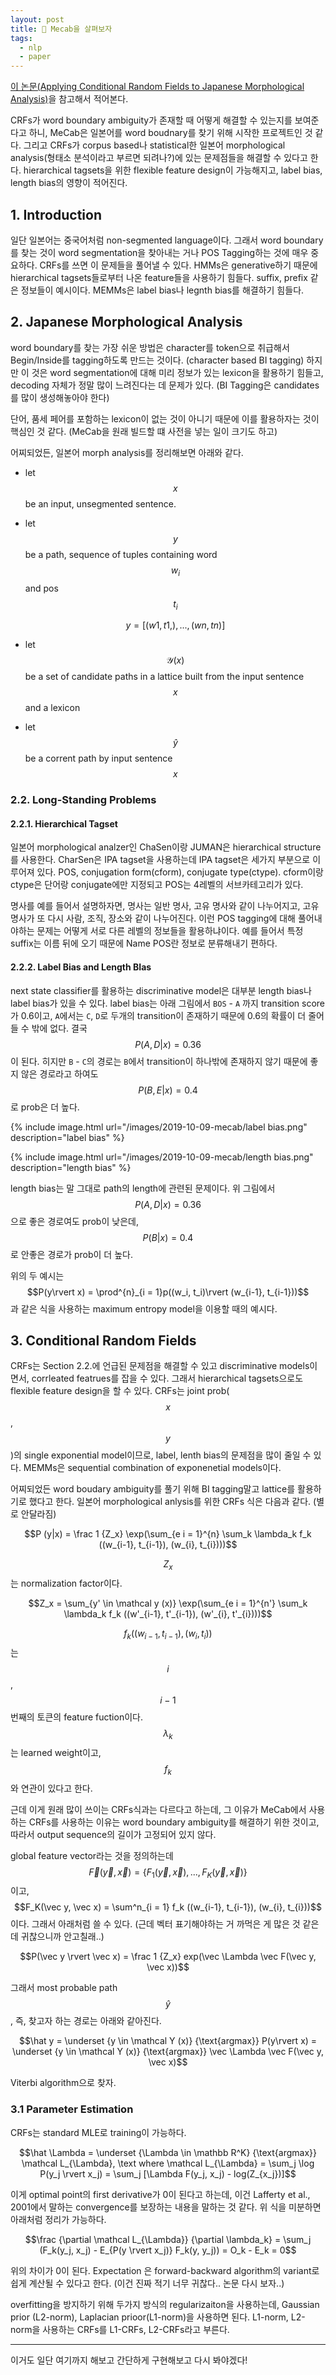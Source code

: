```yaml
---
layout: post
title: 🔪 Mecab을 살펴보자
tags:
  - nlp
  - paper
---
```


[이 논문(Applying Conditional Random Fields to Japanese Morphological Analysis)](https://www.aclweb.org/anthology/W04-3230.pdf)을 참고해서 적어본다.

CRFs가 word boundary ambiguity가 존재할 때 어떻게 해결할 수 있는지를 보여준다고 하니, MeCab은 일본어를 word boudnary를 찾기 위해 시작한 프로젝트인 것 같다. 그리고 CRFs가 corpus based나 statistical한 일본어 morphological analysis(형태소 분석이라고 부르면 되려나?)에 있는 문제점들을 해결할 수 있다고 한다. hierarchical tagsets을 위한 flexible feature design이 가능해지고, label bias, length bias의 영향이 적어진다.

## 1. Introduction

일단 일본어는 중국어처럼 non-segmented language이다. 그래서 word boundary를 찾는 것이 word segmentation을 찾아내는 거나 POS Tagging하는 것에 매우 중요하다. CRFs를 쓰면 이 문제들을 풀어낼 수 있다. HMMs은 generative하기 때문에 hierarchical tagsets들로부터 나온 feature들을 사용하기 힘들다. suffix, prefix 같은 정보들이 예시이다. MEMMs은 label bias나 legnth bias를 해결하기 힘들다.

## 2. Japanese Morphological Analysis

word boundary를 찾는 가장 쉬운 방법은 character를 token으로 취급해서 Begin/Inside를 tagging하도록 만드는 것이다. (character based BI tagging) 하지만 이 것은 word segmentation에 대해 미리 정보가 있는 lexicon을 활용하기 힘들고, decoding 자체가 정말 많이 느려진다는 데 문제가 있다. (BI Tagging은 candidates를 많이 생성해놓아야 한다)

단어, 품세 페어를 포함하는 lexicon이 없는 것이 아니기 때문에 이를 활용하자는 것이 핵심인 것 같다. (MeCab을 원래 빌드할 떄 사전을 넣는 일이 크기도 하고)

어찌되었든, 일본어 morph analysis를 정리해보면 아래와 같다.

* let $$x$$ be an input, unsegmented sentence.
* let $$y$$ be a path, sequence of tuples containing word $$w_i$$ and pos $$t_i$$

  $$y = [(w1, t1,), ..., (wn, tn)]$$
* let $$\mathcal Y(x)$$ be a set of candidate paths in a lattice built from the input sentence $$x$$ and a lexicon
* let $$\hat y$$ be a corrent path by input sentence $$x$$

### 2.2. Long-Standing Problems

#### 2.2.1. Hierarchical Tagset

일본어 morphological analzer인 ChaSen이랑 JUMAN은 hierarchical structure를 사용한다. CharSen은 IPA tagset을 사용하는데 IPA tagset은 세가지 부분으로 이루어져 있다. POS, conjugation form(cform), conjugate type(ctype). cform이랑 ctype은 단어랑 conjugate에만 지정되고 POS는 4레벨의 서브카테고리가 있다.

명사를 예를 들어서 설명하자면, 명사는 일반 명사, 고유 명사와 같이 나누어지고, 고유명사가 또 다시 사람, 조직, 장소와 같이 나누어진다. 이런 POS tagging에 대해 풀어내야하는 문제는 어떻게 서로 다른 레벨의 정보들을 활용하냐이다. 예를 들어서 특정 suffix는 이름 뒤에 오기 때문에 Name POS란 정보로 분류해내기 편하다.

#### 2.2.2. Label Bias and Length BIas

next state classifier를 활용하는 discriminative model은 대부분 length bias나 label bias가 있을 수 있다. label bias는 아래 그림에서 `BOS` - `A` 까지 transition score가 0.6이고, `A`에서는 `C`, `D`로 두개의 transition이 존재하기 때문에 0.6의 확률이 더 줄어들 수 밖에 없다. 결국 $$P(A, D\rvert x) = 0.36$$이 된다. 히지만 `B` - `C`의 경로는 `B`에서 transition이 하나밖에 존재하지 않기 때문에 좋지 않은 경로라고 하여도 $$P(B, E \rvert x) = 0.4$$로 prob은 더 높다.

{% include image.html url="/images/2019-10-09-mecab/label bias.png" description="label bias" %}

{% include image.html url="/images/2019-10-09-mecab/length bias.png" description="length bias" %}

length bias는 말 그대로 path의 length에 관련된 문제이다. 위 그림에서 $$P(A, D \rvert x) = 0.36$$으로 좋은 경로여도 prob이 낮은데, $$P(B\rvert x) = 0.4$$로 안좋은 경로가 prob이 더 높다.

위의 두 예시는 $$P(y\rvert x) = \prod^{n}_{i = 1}p((w_i, t_i)\rvert (w_{i-1}, t_{i-1}))$$과 같은 식을 사용하는 maximum entropy model을 이용할 때의 예시다.

## 3. Conditional Random Fields

CRFs는 Section 2.2.에 언급된 문제점을 해결할 수 있고 discriminative models이면서, corrleated featrues를 잡을 수 있다. 그래서 hierarchical tagsets으로도 flexible feature design을 할 수 있다. CRFs는 joint prob($$x$$, $$y$$)의 single exponential model이므로, label, lenth bias의 문제점을 많이 줄일 수 있다. MEMMs은 sequential combination of exponenetial models이다.

어찌되었든 word boudary ambiguity를 풀기 위해 BI tagging말고 lattice를 활용하기로 했다고 한다. 일본어 morphological anlysis를 위한 CRFs 식은 다음과 같다. (별로 안달라짐)

$$P (y|x) = \frac 1 {Z_x} \exp(\sum_{e i = 1}^{n} \sum_k \lambda_k f_k ((w_{i-1}, t_{i-1}), (w_{i}, t_{i})))$$

$$Z_x$$는 normalization factor이다.

$$Z_x = \sum_{y' \in \mathcal y (x)} \exp(\sum_{e i = 1}^{n'} \sum_k \lambda_k f_k ((w'_{i-1}, t'_{i-1}), (w'_{i}, t'_{i})))$$

$$f_k ((w_{i-1}, t_{i-1}), (w_{i}, t_{i}))$$는 $$i$$, $$i - 1$$번째의 토큰의 feature fuction이다. $$\lambda_k$$는 learned weight이고, $$f_k$$와 연관이 있다고 한다.

근데 이게 원래 많이 쓰이는 CRFs식과는 다르다고 하는데, 그 이유가 MeCab에서 사용하는 CRFs를 사용하는 이유는 word boundary ambiguity를 해결하기 위한 것이고, 따라서 output sequence의 길이가 고정되어 있지 않다.

global feature vector라는 것을 정의하는데 $$\vec F(\vec y, \vec x) = \{F_1 (\vec y, \vec x), ... ,F_K(\vec y, \vec x)\}$$이고, $$F_K(\vec y, \vec x) = \sum^n_{i = 1} f_k ((w_{i-1}, t_{i-1}), (w_{i}, t_{i}))$$이다. 그래서 아래처럼 쓸 수 있다. (근데 벡터 표기해야하는 거 까먹은 게 많은 것 같은데 귀찮으니까 안고칠래..)

$$P(\vec y \rvert \vec x) = \frac 1 {Z_x} exp(\vec \Lambda \vec F(\vec y, \vec x))$$

그래서 most probable path $$\hat y$$, 즉, 찾고자 하는 경로는 아래와 같아진다.

$$\hat y = \underset {y \in \mathcal Y (x)} {\text{argmax}} P(y\rvert x) = \underset {y \in \mathcal Y (x)} {\text{argmax}} \vec \Lambda \vec F(\vec y, \vec x)$$

Viterbi algorithm으로 찾자.

### 3.1 Parameter Estimation

CRFs는 standard MLE로 training이 가능하다.

$$\hat \Lambda = \underset {\Lambda \in \mathbb R^K} {\text{argmax}} \mathcal L_{\Lambda}, \text where \mathcal L_{\Lambda} = \sum_j \log P(y_j \rvert x_j) = \sum_j [\Lambda F(y_j, x_j) - log(Z_{x_j})]$$

이게 optimal point의 first derivative가 0이 된다고 하는데, 이건 Lafferty et al., 2001에서 말하는 convergence를 보장하는 내용을 말하는 것 같다. 위 식을 미분하면 아래처럼 정리가 가능하다.

$$\frac {\partial \mathcal L_{\Lambda}} {\partial \lambda_k}  = \sum_j (F_k(y_j, x_j) - E_{P(y \rvert x_j)} F_k(y, y_j)) = O_k - E_k = 0$$

위의 차이가 0이 된다. Expectation 은 forward-backward algorithm의 variant로 쉽게 계산될 수 있다고 한다. (이건 진짜 적기 너무 귀찮다.. 논문 다시 보자..)

overfitting을 방지하기 위해 두가지 방식의 regularizaiton을 사용하는데, Gaussian prior (L2-norm), Laplacian prioor(L1-norm)을 사용하면 된다. L1-norm, L2-norm을 사용하는 CRFs를 L1-CRFs, L2-CRFs라고 부른다.

---

이거도 일단 여기까지 해보고 간단하게 구현해보고 다시 봐야겠다!
